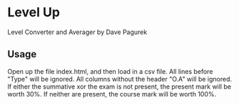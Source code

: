 <h1>Level Up</h1>
Level Converter and Averager by Dave Pagurek

<h2>Usage</h2>
Open up the file index.html, and then load in a csv file.
All lines before "Type" will be ignored. 
All columns without the header "O.A" will be ignored.
If either the summative xor the exam is not present, the present mark will be worth 30%. If neither are present, the course mark will be worth 100%.
